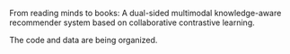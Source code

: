 From reading minds to books: A dual-sided multimodal knowledge-aware recommender system based on collaborative contrastive learning.

The code and data are being organized.
